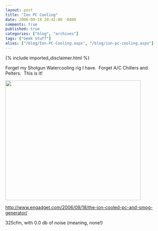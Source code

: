 ```yaml
---
layout: post
title: "Ion PC Cooling"
date: 2006-09-18 20:42:00 -0400
comments: true
published: true
categories: ["blog", "archives"]
tags: ["Geek Stuff"]
alias: ["/blog/Ion-PC-Cooling.aspx", "/blog/ion-pc-cooling.aspx"]
---
```

<!-- more -->
{% include imported_disclaimer.html %}
<p>Forget my Shotgun Watercooling rig I have.&nbsp; Forget A/C Chillers and Pelters.&nbsp; This is it!</p><p><img height="375" src="http://www.blogsmithmedia.com/www.engadget.com/media/2006/09/inventgeek-ion-cooled-pc-425pxl.jpg" width="425" /></p><p><a href="http://www.engadget.com/2006/09/18/the-ion-cooled-pc-and-smog-generator/">http://www.engadget.com/2006/09/18/the-ion-cooled-pc-and-smog-generator/</a></p><p>325cfm, with 0.0 db of noise (meaning, none!)</p><p>&nbsp;</p>
